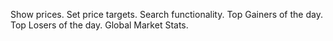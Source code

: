 Show prices.
Set price targets.
Search functionality.
Top Gainers of the day.
Top Losers of the day.
Global Market Stats.
